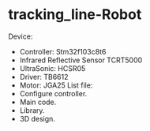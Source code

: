 # tracking_line-Robot
Device: 
- Controller: Stm32f103c8t6
- Infrared Reflective Sensor TCRT5000
- UltraSonic: HCSR05
- Driver: TB6612
- Motor: JGA25
List file:
- Configure controller.
- Main code.
- Library.
- 3D design.
